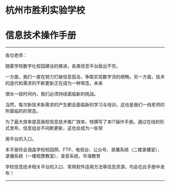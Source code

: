# 杭州市胜利实验学校

# 信息技术操作手册

---

各位老师：

随着学校数字化校园建设的推进，各类信息平台层出不穷。

一方面，我们一直在努力打破信息孤岛，争取实现数字流的顺畅。另一方面，技术的迭代和需求的不断更新正在成为一种常态，未来

很长一段时间内，我们必须持续面临新的挑战。

当然，每次新技术新需求的产生都会面临新的学习与培训，这也是我们一线老师的所面临的的常态。

为了最大效率提高我校信息技术推广效率，特撰写了本IT操作手册。通过在线的形式发布，信息组会不间断更新，这也会成为一些常

用平台的入口。

本手册将会涵盖学校校园网、FTP、电视台、公众号、录播系统（二楼录播室）、录播系统（一楼观摩教室）、录音系统、华海教育

学校信息技术相关平台的入口、常用软件适用方法等信息资源，均会在此手册中发布！

---



